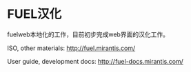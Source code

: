 FUEL汉化
========

fuelweb本地化的工作，目前初步完成web界面的汉化工作。


ISO, other materials: http://fuel.mirantis.com/

User guide, development docs: http://fuel-docs.mirantis.com/
